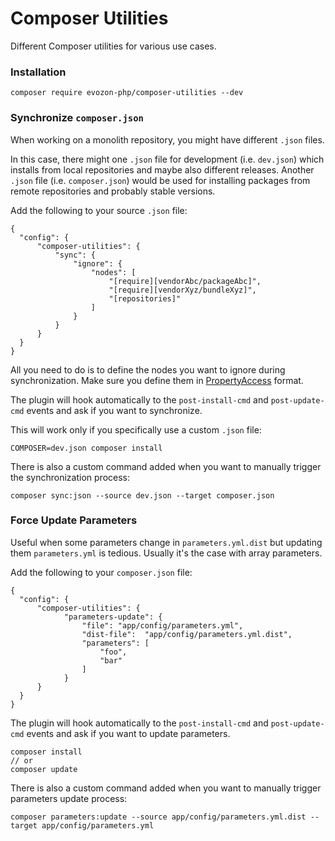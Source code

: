 # Composer Utilities

Different Composer utilities for various use cases.

### Installation

```
composer require evozon-php/composer-utilities --dev
```

### Synchronize `composer.json`

When working on a monolith repository, you might have different `.json` files.

In this case, there might one `.json` file for development (i.e. `dev.json`) which installs from local repositories and maybe also different releases. Another `.json` file (i.e. `composer.json`) would be used for installing packages from remote repositories and probably stable versions.

Add the following to your source `.json` file:

```
{
  "config": {
      "composer-utilities": {
          "sync": {
              "ignore": {
                  "nodes": [
                      "[require][vendorAbc/packageAbc]",
                      "[require][vendorXyz/bundleXyz]",
                      "[repositories]"
                  ]
              }
          }
      }
  }
}
```

All you need to do is to define the nodes you want to ignore during synchronization. Make sure you define them in [PropertyAccess](http://symfony.com/doc/current/components/property_access.html) format.

The plugin will hook automatically to the `post-install-cmd` and `post-update-cmd` events and ask if you want to synchronize.

This will work only if you specifically use a custom `.json` file:

```
COMPOSER=dev.json composer install
```

There is also a custom command added when you want to manually trigger the synchronization process:

```
composer sync:json --source dev.json --target composer.json
```

### Force Update Parameters

Useful when some parameters change in `parameters.yml.dist` but updating them `parameters.yml` is tedious. Usually it's the case with array parameters.

Add the following to your `composer.json` file:

```
{
  "config": {
      "composer-utilities": {
            "parameters-update": {
                "file": "app/config/parameters.yml",
                "dist-file":  "app/config/parameters.yml.dist",
                "parameters": [
                    "foo",
                    "bar"
                ]
            }
      }
  }
}
```

The plugin will hook automatically to the `post-install-cmd` and `post-update-cmd` events and ask if you want to update parameters.

```
composer install
// or
composer update
```

There is also a custom command added when you want to manually trigger parameters update process:

```
composer parameters:update --source app/config/parameters.yml.dist --target app/config/parameters.yml
